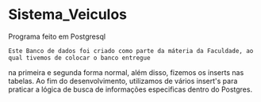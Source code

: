 # Sistema_Veiculos
Programa feito em Postgresql

    Este Banco de dados foi criado como parte da máteria da Faculdade, ao qual tivemos de colocar o banco entregue
  na primeira e segunda forma normal, além disso, fizemos os inserts nas tabelas. Ao fim do desenvolvimento, utilizamos de 
  vários insert's para praticar a lógica de busca de informações especificas dentro do Postgres.
